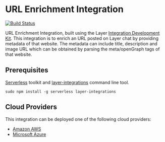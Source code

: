 # URL Enrichment Integration
[![Build Status](https://circleci.com/gh/layerhq/url-enrichment-integration.png?circle-token=a15dd37d0140f632812859a177ad02531374491a)](https://circleci.com/gh/layerhq/url-enrichment-integration)

URL Enrichment Integration, built using the Layer [Integration Development Kit](https://preview-docs.layer.com/reference/integrations/framework). This integration is to enrich an URL posted on Layer chat by providing metadata of that website. The metadata can include title, description and image URL which can be obtained by parsing the meta/openGraph tags of that website.

## Prerequisites

[Serverless](https://serverless.com) toolkit and [layer-integrations](https://github.com/layerhq/layer-integrations) command line tool.

    sudo npm install -g serverless layer-integrations

## Cloud Providers

This integration can be deployed one of the following cloud providers:

- [Amazon AWS](./aws)
- [Microsoft Azure](./azure)
